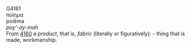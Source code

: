 <body>
  <p>G4161<br>  ποίημα  <br> poiēma  <br><i>poy‘-ay-mah </i><br>From <a href="g4160.htm">4160</a>  a <i>product</i>, that is, <i>fabric</i> (literally or figuratively): - thing that is made, workmanship.<br></p>
 </body>